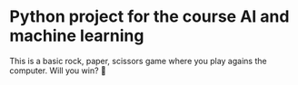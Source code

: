 # Python project for the course AI and machine learning

This is a basic rock, paper, scissors game where you play agains the computer. Will you win? 🎯
